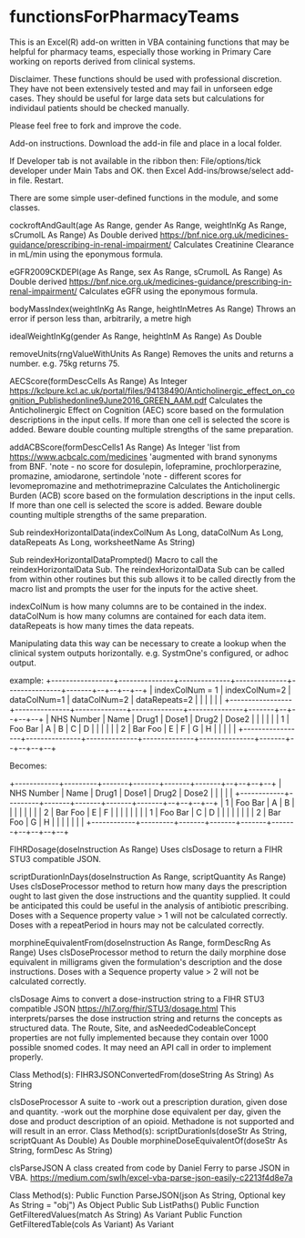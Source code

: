 # functionsForPharmacyTeams

This is an Excel(R) add-on written in VBA containing functions that may be helpful for pharmacy teams, especially those working in Primary Care working on reports derived from clinical systems.

Disclaimer. These functions should be used with professional discretion. They have not been extensively tested and may fail in unforseen edge cases. They should be useful for large data sets but calculations for individaul patients should be checked manually.

Please feel free to fork and improve the code.

Add-on instructions.
Download the add-in file and place in a local folder.

If Developer tab is not available in the ribbon then:
File/options/tick developer under Main Tabs and OK.
then
Excel Add-ins/browse/select add-in file. 
Restart.


There are some simple user-defined functions in the module, and some classes.

cockroftAndGault(age As Range, gender As Range, weightInKg As Range, sCrumolL As Range) As Double
derived https://bnf.nice.org.uk/medicines-guidance/prescribing-in-renal-impairment/
Calculates Creatinine Clearance in mL/min using the eponymous formula.


eGFR2009CKDEPI(age As Range, sex As Range, sCrumolL As Range) As Double
derived https://bnf.nice.org.uk/medicines-guidance/prescribing-in-renal-impairment/
Calculates eGFR using the eponymous formula.


bodyMassIndex(weightInKg As Range, heightInMetres As Range)
Throws an error if person less than, arbitrarily, a metre high


idealWeightInKg(gender As Range, heightInM As Range) As Double


removeUnits(rngValueWithUnits As Range)
Removes the units and returns a number. e.g. 75kg returns 75.


AECScore(formDescCells As Range) As Integer
https://kclpure.kcl.ac.uk/portal/files/94138490/Anticholinergic_effect_on_cognition_Publishedonline9June2016_GREEN_AAM.pdf
Calculates the Anticholinergic Effect on Cognition (AEC) score based on the formulation descriptions in the input cells. If more than one cell is selected the score is added. Beware double counting multiple strengths of the same preparation.

    
addACBScore(formDescCells1 As Range) As Integer
'list from https://www.acbcalc.com/medicines
'augmented with brand synonyms from BNF.
'note - no score for dosulepin, lofepramine, prochlorperazine, promazine, amiodarone, sertindole
'note - different scores for levomepromazine and methotrimeprazine
Calculates the Anticholinergic Burden (ACB) score based on the formulation descriptions in the input cells. If more than one cell is selected the score is added. Beware double counting multiple strengths of the same preparation.

Sub reindexHorizontalData(indexColNum As Long, dataColNum As Long, dataRepeats As Long, worksheetName As String)


Sub reindexHorizontalDataPrompted()
Macro to call the reindexHorizontalData Sub.
The reindexHorizontalData Sub can be called from within other routines but this sub allows it to be called directly from the macro list and prompts the user for the inputs for the active sheet.

indexColNum is how many columns are to be contained in the index.
dataColNum is how many columns are contained for each data item.
dataRepeats is how many times the data repeats.

Manipulating data this way can be necessary to create a lookup when the clinical system outputs horizontally. e.g. SystmOne's configured, or adhoc output.

example:
+-----------------+---------------+--------------+--------------+---------------+-------+--+--+--+--+
| indexColNum = 1 | indexColNum=2 | dataColNum=1 | dataColNum=2 | dataRepeats=2 |       |  |  |  |  |
+-----------------+---------------+--------------+--------------+---------------+-------+--+--+--+--+
| NHS Number      | Name          | Drug1        | Dose1        | Drug2         | Dose2 |  |  |  |  |
| 1               | Foo Bar       | A            | B            | C             | D     |  |  |  |  |
| 2               | Bar Foo       | E            | F            | G             | H     |  |  |  |  |
+-----------------+---------------+--------------+--------------+---------------+-------+--+--+--+--+

Becomes:

+------------+---------+-------+-------+-------+-------+--+--+--+--+
| NHS Number | Name    | Drug1 | Dose1 | Drug2 | Dose2 |  |  |  |  |
+------------+---------+-------+-------+-------+-------+--+--+--+--+
| 1          | Foo Bar | A     | B     |       |       |  |  |  |  |
| 2          | Bar Foo | E     | F     |       |       |  |  |  |  |
| 1          | Foo Bar | C     | D     |       |       |  |  |  |  |
| 2          | Bar Foo | G     | H     |       |       |  |  |  |  |
+------------+---------+-------+-------+-------+-------+--+--+--+--+


FIHRDosage(doseInstruction As Range)
Uses clsDosage to return a FIHR STU3 compatible JSON.


scriptDurationInDays(doseInstruction As Range, scriptQuantity As Range)
Uses clsDoseProcessor method to return how many days the prescription ought to last given the dose instructions and the quantity supplied. It could be anticipated this could be useful in the analysis of antibiotic prescribing.
Doses with a Sequence property value > 1 will not be calculated correctly.
Doses with a repeatPeriod in hours may not be calculated correctly.

morphineEquivalentFrom(doseInstruction As Range, formDescRng As Range)
Uses clsDoseProcessor method to return the daily morphine dose equivalent in milligrams given the formulation's description and the dose instructions.
Doses with a Sequence property value > 2 will not be calculated correctly.

clsDosage
Aims to convert a dose-instruction string to a FIHR STU3 compatible JSON
https://hl7.org/fhir/STU3/dosage.html
This interprets/parses the dose instruction string and returns the concepts as structured data. The Route, Site, and asNeededCodeableConcept properties are not fully implemented because they contain over 1000 possible snomed codes. It may need an API call in order to implement properly.

Class Method(s):
FIHR3JSONConvertedFrom(doseString As String) As String


clsDoseProcessor
A suite to    -work out a prescription duration, given dose and quantity.
              -work out the morphine dose equivalent per day, given the dose and product description of an opioid. Methadone is not supported and will result in an error.
Class Method(s):
scriptDurationIs(doseStr As String, scriptQuant As Double) As Double
morphineDoseEquivalentOf(doseStr As String, formDesc As String)


clsParseJSON
A class created from code by Daniel Ferry to parse JSON in VBA.
https://medium.com/swlh/excel-vba-parse-json-easily-c2213f4d8e7a

Class Method(s):
Public Function ParseJSON(json As String, Optional key As String = "obj") As Object
Public Sub ListPaths()
Public Function GetFilteredValues(match As String) As Variant
Public Function GetFilteredTable(cols As Variant) As Variant
